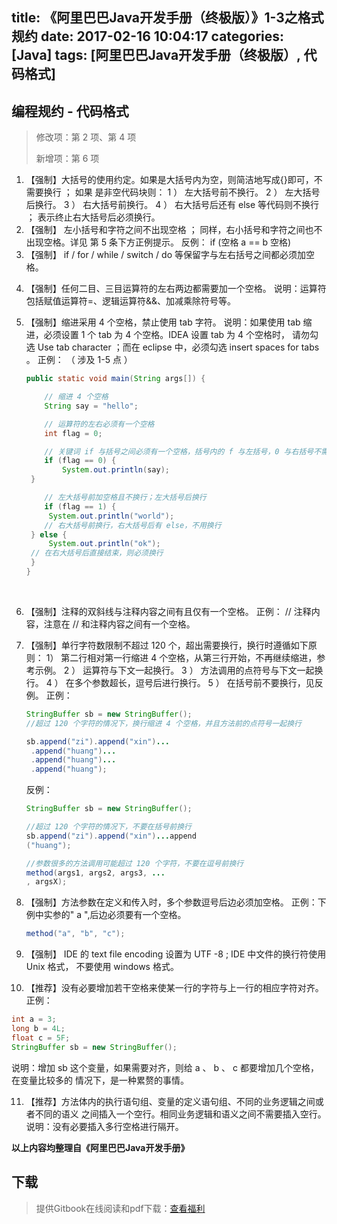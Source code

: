 title: 《阿里巴巴Java开发手册（终极版）》1-3之格式规约
date: 2017-02-16 10:04:17
categories: [Java]
tags: [阿里巴巴Java开发手册（终极版）, 代码格式]
---

## 编程规约 - 代码格式

> 修改项：第 2 项、第 4 项
>
> 新增项：第 6 项

1. 【强制】大括号的使用约定。如果是大括号内为空，则简洁地写成{}即可，不需要换行 ； 如果
   是非空代码块则：
   1 ） 左大括号前不换行。
   2 ） 左大括号后换行。
   3 ） 右大括号前换行。
   4 ） 右大括号后还有 else 等代码则不换行 ； 表示终止右大括号后必须换行。
2. 【强制】 左小括号和字符之间不出现空格 ； 同样，右小括号和字符之间也不出现空格。详见
   第 5 条下方正例提示。
   反例： if (空格 a == b 空格)
3. 【强制】 if / for / while / switch / do 等保留字与左右括号之间都必须加空格。

<!-- more -->

4. 【强制】任何二目、三目运算符的左右两边都需要加一个空格。
   说明：运算符包括赋值运算符=、逻辑运算符&&、加减乘除符号等。

5. 【强制】缩进采用 4 个空格，禁止使用 tab 字符。
   说明：如果使用 tab 缩进，必须设置 1 个 tab 为 4 个空格。IDEA 设置 tab 为 4 个空格时，
   请勿勾选 Use tab character ；而在 eclipse 中，必须勾选 insert spaces for tabs 。
   正例：  （ 涉及 1-5 点 ）

   ```java
   public static void main(String args[]) {

       // 缩进 4 个空格
       String say = "hello";

       // 运算符的左右必须有一个空格
       int flag = 0;

       // 关键词 if 与括号之间必须有一个空格，括号内的 f 与左括号，0 与右括号不需要空格
       if (flag == 0) {
           System.out.println(say);
   	}

       // 左大括号前加空格且不换行；左大括号后换行
       if (flag == 1) {
   		System.out.println("world");
       // 右大括号前换行，右大括号后有 else，不用换行
   	} else {
   		System.out.println("ok");
   	// 在右大括号后直接结束，则必须换行
   	}
   }
   ```

   ​

6. 【强制】注释的双斜线与注释内容之间有且仅有一个空格。
  正例： // 注释内容，注意在 // 和注释内容之间有一个空格。

7. 【强制】单行字符数限制不超过 120 个，超出需要换行，换行时遵循如下原则：
   1） 第二行相对第一行缩进 4 个空格，从第三行开始，不再继续缩进，参考示例。
   2 ） 运算符与下文一起换行。
   3 ） 方法调用的点符号与下文一起换行。
   4 ） 在多个参数超长，逗号后进行换行。
   5 ） 在括号前不要换行，见反例。
   正例：

   ```java
   StringBuffer sb = new StringBuffer();
   //超过 120 个字符的情况下，换行缩进 4 个空格，并且方法前的点符号一起换行

   sb.append("zi").append("xin")...
   	.append("huang")...
   	.append("huang")...
   	.append("huang");
   ```

   反例：

   ```java
   StringBuffer sb = new StringBuffer();

   //超过 120 个字符的情况下，不要在括号前换行
   sb.append("zi").append("xin")...append
   ("huang");

   //参数很多的方法调用可能超过 120 个字符，不要在逗号前换行
   method(args1, args2, args3, ...
   , argsX);
   ```

8. 【强制】方法参数在定义和传入时，多个参数逗号后边必须加空格。
   正例：下例中实参的" a ",后边必须要有一个空格。

   ```java
   method("a", "b", "c");
   ```

9. 【强制】 IDE 的 text file encoding 设置为 UTF -8 ; IDE 中文件的换行符使用 Unix 格式，
   不要使用 windows 格式。

10. 【推荐】没有必要增加若干空格来使某一行的字符与上一行的相应字符对齐。
   正例：

   ```java
   int a = 3;
   long b = 4L;
   float c = 5F;
   StringBuffer sb = new StringBuffer();
   ```

   说明：增加 sb 这个变量，如果需要对齐，则给 a 、 b 、 c 都要增加几个空格，在变量比较多的
   情况下，是一种累赘的事情。

11. 【推荐】方法体内的执行语句组、变量的定义语句组、不同的业务逻辑之间或者不同的语义
   之间插入一个空行。相同业务逻辑和语义之间不需要插入空行。
   说明：没有必要插入多行空格进行隔开。

**以上内容均整理自《阿里巴巴Java开发手册》**

## 下载

> 提供Gitbook在线阅读和pdf下载：[查看福利](https://www.gitbook.com/book/goghtsui/-java/details)